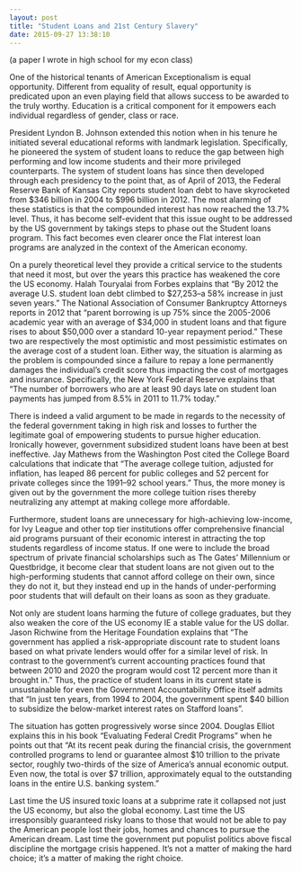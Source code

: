```yaml
---
layout: post
title: "Student Loans and 21st Century Slavery"
date: 2015-09-27 13:38:10
---
```


(a paper I wrote in high school for my econ class)

One of the historical tenants of American Exceptionalism is equal opportunity. Different from equality of result, equal opportunity is predicated upon an even playing field that allows success to be awarded to the truly worthy. Education is a critical component for it empowers each individual regardless of gender, class or race. 

President Lyndon B. Johnson extended this notion when in his tenure he initiated several educational reforms with landmark legislation. Specifically, he pioneered the system of student loans to reduce the gap between high performing and low income students and their more privileged counterparts. The system of student loans has since then developed through each presidency to the point that, as of April of 2013, the Federal Reserve Bank of Kansas City reports student loan debt to have skyrocketed from $346 billion in 2004 to $996 billion in 2012. The most alarming of these statistics is that the compounded interest has now reached the 13.7% level. Thus, it has become self-evident that this issue ought to be addressed by the US government by takings steps to phase out the Student loans program. This fact becomes even clearer once the Flat interest loan programs are analyzed in the context of the American economy. 

On a purely theoretical level they provide a critical service to the students that need it most, but over the years this practice has weakened the core the US economy. Halah Touryalai from Forbes explains that “By 2012 the average U.S. student loan debt climbed to $27,253–a 58% increase in just seven years.” The National Association of Consumer Bankruptcy Attorneys reports in 2012 that “parent borrowing is up 75% since the 2005-2006 academic year with an average of $34,000 in student loans and that figure rises to about $50,000 over a standard 10-year repayment period.” These two are respectively the most optimistic and most pessimistic estimates on the average cost of a student loan. Either way, the situation is alarming as the problem is compounded since a failure to repay a lone permanently damages the individual’s credit score thus impacting the cost of mortgages and insurance. Specifically, the New York Federal Reserve explains that “The number of borrowers who are at least 90 days late on student loan payments has jumped from 8.5% in 2011 to 11.7% today.”

There is indeed a valid argument to be made in regards to the necessity of the federal government taking in high risk and losses to further the legitimate goal of empowering students to pursue higher education. Ironically however, government subsidized student loans have been at best ineffective. Jay Mathews from the Washington Post cited the College Board calculations that indicate that “The average college tuition, adjusted for inflation, has leaped 86 percent for public colleges and 52 percent for private colleges since the 1991–92 school years.” Thus, the more money is given out by the government the more college tuition rises thereby neutralizing any attempt at making college more affordable. 

Furthermore, student loans are unnecessary for high-achieving low-income, for Ivy League and other top tier institutions offer comprehensive financial aid programs pursuant of their economic interest in attracting the top students regardless of income status. If one were to include the broad spectrum of private financial scholarships such as The Gates’ Millennium or Questbridge, it become clear that student loans are not given out to the high-performing students that cannot afford college on their own, since they do not it, but they instead end up in the hands of under-performing poor students that will default on their loans as soon as they graduate.

Not only are student loans harming the future of college graduates, but they also weaken the core of the US economy IE a stable value for the US dollar. Jason Richwine from the Heritage Foundation explains that “The government has applied a risk-appropriate discount rate to student loans based on what private lenders would offer for a similar level of risk. In contrast to the government’s current accounting practices found that between 2010 and 2020 the program would cost 12 percent more than it brought in.” Thus, the practice of student loans in its current state is unsustainable for even the Government Accountability Office itself admits that “In just ten years, from 1994 to 2004, the government spent $40 billion to subsidize the below-market interest rates on Stafford loans”. 

The situation has gotten progressively worse since 2004. Douglas Elliot explains this in his book “Evaluating Federal Credit Programs” when he points out that “At its recent peak during the financial crisis, the government controlled programs to lend or guarantee almost $10 trillion to the private sector, roughly two-thirds of the size of America’s annual economic output. Even now, the total is over $7 trillion, approximately equal to the outstanding loans in the entire U.S. banking system.” 

Last time the US insured toxic loans at a subprime rate it collapsed not just the US economy, but also the global economy. Last time the US irresponsibly guaranteed risky loans to those that would not be able to pay the American people lost their jobs, homes and chances to pursue the American dream. Last time the government put populist politics above fiscal discipline the mortgage crisis happened. It’s not a matter of making the hard choice; it’s a matter of making the right choice.


